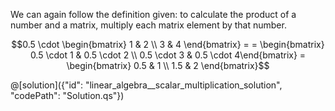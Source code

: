 We can again follow the definition given: to calculate the product of a number and a matrix, multiply each matrix element by that number. 

$$0.5 \cdot \begin{bmatrix} 1 & 2 \\ 3 & 4 \end{bmatrix} =
= \begin{bmatrix} 0.5 \cdot 1 & 0.5 \cdot 2 \\ 0.5 \cdot 3 & 0.5 \cdot 4\end{bmatrix} = \begin{bmatrix} 0.5 & 1 \\ 1.5 & 2 \end{bmatrix}$$

@[solution]({"id": "linear_algebra__scalar_multiplication_solution", "codePath": "Solution.qs"})
